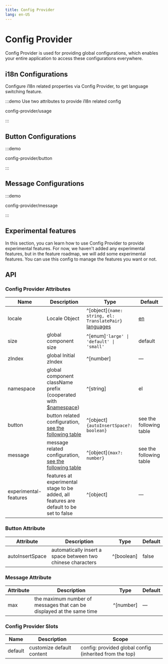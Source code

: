 ```yaml
---
title: Config Provider
lang: en-US
---
```


# Config Provider

Config Provider is used for providing global configurations, which enables your entire application to access these configurations everywhere.

## i18n Configurations

Configure i18n related properties via Config Provider, to get language switching feature.

:::demo Use two attributes to provide i18n related config

config-provider/usage

:::

## Button Configurations

:::demo

config-provider/button

:::

## Message Configurations

:::demo

config-provider/message

:::

## Experimental features

In this section, you can learn how to use Config Provider to provide experimental features. For now, we haven't added any experimental features, but in the feature roadmap, we will add some experimental features. You can use this config to manage the features you want or not.

 <!-- TODO -->

## API

### Config Provider Attributes

| Name                  | Description                                                                                                                                                             | Type                                                                                                                                                                                                                                                             | Default                                                                                 |
| --------------------- | ----------------------------------------------------------------------------------------------------------------------------------------------------------------------- | ---------------------------------------------------------------------------------------------------------------------------------------------------------------------------------------------------------------------------------------------------------------- | --------------------------------------------------------------------------------------- |
| locale                | Locale Object                                                                                                                                                           | ^[object]`{name: string, el: TranslatePair}`[](https://github.com/vuesax-alphax/vuesax-alpha/blob/a98ff9b40c0c3d2b9959f99919bd8363e3e3c25a/packages/locale/index.ts#L5) [languages](https://github.com/vuesax-alphax/vuesax-alpha/tree/dev/packages/locale/lang) | [en](https://github.com/vuesax-alphax/vuesax-alpha/blob/dev/packages/locale/lang/en.ts) |
| size                  | global component size                                                                                                                                                   | ^[enum]`'large' \| 'default' \| 'small'`                                                                                                                                                                                                                         | default                                                                                 |
| zIndex                | global Initial zIndex                                                                                                                                                   | ^[number]                                                                                                                                                                                                                                                        | —                                                                                       |
| namespace             | global component className prefix (cooperated with [$namespace](https://github.com/vuesax-alphax/vuesax-alpha/blob/dev/packages/theme-chalk/src/mixins/config.scss#L1)) | ^[string]                                                                                                                                                                                                                                                        | el                                                                                      |
| button                | button related configuration, [see the following table](#button-attributes)                                                                                             | ^[object]`{autoInsertSpace?: boolean}`                                                                                                                                                                                                                           | see the following table                                                                 |
| message               | message related configuration, [see the following table](#message-attributes)                                                                                           | ^[object]`{max?: number}`                                                                                                                                                                                                                                        | see the following table                                                                 |
| experimental-features | features at experimental stage to be added, all features are default to be set to false                                                                                 | ^[object]                                                                                                                                                                                                                                                        | —                                                                                       |

### Button Attribute

| Attribute       | Description                                                 | Type       | Default |
| --------------- | ----------------------------------------------------------- | ---------- | ------- |
| autoInsertSpace | automatically insert a space between two chinese characters | ^[boolean] | false   |

### Message Attribute

| Attribute | Description                                                           | Type      | Default |
| --------- | --------------------------------------------------------------------- | --------- | ------- |
| max       | the maximum number of messages that can be displayed at the same time | ^[number] | —       |

### Config Provider Slots

| Name    | Description               | Scope                                                   |
| ------- | ------------------------- | ------------------------------------------------------- |
| default | customize default content | config: provided global config (inherited from the top) |
